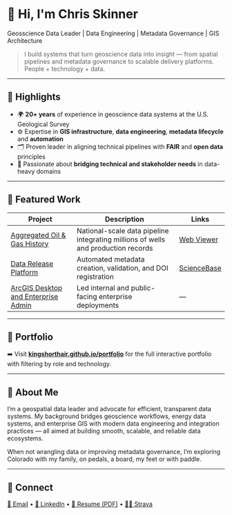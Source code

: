 # 👋 Hi, I'm Chris Skinner
Geosscience Data Leader | Data Engineering | Metadata Governance | GIS Architecture

> I build systems that turn geoscience data into insight — from spatial pipelines and metadata governance to scalable delivery platforms. People + technology + data.

---

## 🧱 Highlights
- 🌍 **20+ years** of experience in geoscience data systems at the U.S. Geological Survey  
- ⚙️ Expertise in **GIS infrastructure**, **data engineering**, **metadata lifecycle** and  **automation**  
- 🗂️ Proven leader in aligning technical pipelines with **FAIR** and **open data** principles  
- 🤝 Passionate about **bridging technical and stakeholder needs** in data-heavy domains  

---

## 🚀 Featured Work
| Project | Description | Links |
|----------|--------------|-------|
| [Aggregated Oil & Gas History](https://kingshorthair.github.io/#role=Data%20Engineering) | National-scale data pipeline integrating millions of wells and production records | [Web Viewer](https://certmapper.cr.usgs.gov/data/apps/oil_gas_cells/) |
| [Data Release Platform](https://kingshorthair.github.io/#role=Product%20Owner) | Automated metadata creation, validation, and DOI registration | [ScienceBase](https://www.sciencebase.gov/catalog/folder/59cab03de4b017cf314094df/) |
| [ArcGIS Desktop and Enterprise Admin](https://kingshorthair.github.io/#role=Geospatial) | Led internal and public-facing enterprise deployments | — |

---

## 📘 Portfolio
➡️ Visit **[kingshorthair.github.io/portfolio](https://kingshorthair.github.io/portfolio)** for the full interactive portfolio with filtering by role and technology.

---

## 🧭 About Me
I’m a geospatial data leader and advocate for efficient, transparent data systems. My background bridges geoscience workflows, energy data systems, and enterprise GIS with modern data engineering and integration practices — all aimed at building smooth, scalable, and reliable data ecosystems.

When not wrangling data or improving metadata governance, I’m exploring Colorado with my family, on pedals, a board, my feet or with paddle.

---

## 🔗 Connect
[📧 Email](mailto:kingshorthair@gmail.com) • [💼 LinkedIn](https://www.linkedin.com/in/chriscskinner/) • [📄 Resume (PDF)](./Christopher_Skinner_Data_Systems_Leader_Resume.pdf)  •  [🏃‍♂️ Strava](https://www.strava.com/athletes/111749)
